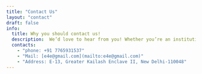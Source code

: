 ```yaml
---
title: "Contact Us"
layout: "contact"
draft: false
info: 
  title: Why you should contact us!
  description:  We’d love to hear from you! Whether you’re an institution looking to get listed or a user with questions, contact our support team at 
  contacts: 
    - "phone: +91 7765931537"
    - "Mail: [e4e@gmail.com](mailto:e4e@gmail.com)"
    - "Address: E-13, Greater Kailash Enclave II, New Delhi-110048"
---
```


